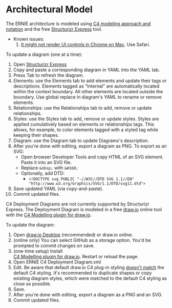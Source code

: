 # Architectural Model #

The ERNIE architecture is modeled using [C4 modeling approach and notation](https://c4model.com) and the free 
[Structurizr Express](https://structurizr.com/express?type=LocalStorage) tool.
* Known issues: 
  1. [It might not render UI controls in Chrome on Mac](https://groups.google.com/d/msg/structurizr/5FtRLM_aNko/cMbriKIoAgAJ). Use Safari.
  
To update a diagram (one at a time):
1. Open [Structurizr Express](https://structurizr.com/express?type=LocalStorage)
1. Copy and paste a corresponding diagram in YAML into the YAML tab.
1. Press Tab to refresh the diagram.
1. Elements: use the Elements tab to add elements and update their tags or descriptions. Elements tagged as "Internal"
are automatically located within the context boundary. All other elements are located outside the boundary. Use global 
replace in diagram's YAML to rename or remove elements.
1. Relationships: use the Relationships tab to add, remove or update relationships.
1. Styles: use the Styles tab to add, remove or update styles. Styles are applied cumulatively based on elements or 
relationships tags. This allows, for example, to color elements tagged with a styled tag while keeping their shapes.  
1. Diagram: use the Diagram tab to update Diagrams's description.
1. After you're done with editing, export a diagram as PNG. To export as an SVG:
    * Open browser Developer Tools and copy HTML of an SVG element. Paste it into an SVG file.
    * Replace `&nbsp;` with `&#160;` 
    * Optionally, add DTD:
        * `<!DOCTYPE svg PUBLIC "-//W3C//DTD SVG 1.1//EN" "http://www.w3.org/Graphics/SVG/1.1/DTD/svg11.dtd">`
1. Save updated YAML (via copy-and-paste). 
1. Commit updated files.

C4 Deployment Diagrams are not currently supported by Structurizr Express. The Deployment Diagram is modeled in
a free [draw.io](http://draw.io) online tool with 
the [C4 Modelling plugin for draw.io](https://github.com/tobiashochguertel/c4-draw.io).

To update the diagram:
1. Open [draw.io Desktop](http://draw.io) (recommended) or draw.io online.
1. (online only) You can select GitHub as a storage option. You'd be prompted to commit changes on save.   
1. (one-time setup) Install  
[C4 Modelling plugin for draw.io](https://tobiashochguertel.github.io/c4-draw.io/c4.js). Restart or reload the page.
1. Open ERNIE C4 Deployment Diagram.xml
1. Edit. Be aware that default draw.io C4 plug-in styling 
[doesn't match](https://github.com/tobiashochguertel/c4-draw.io/issues/3) the default C4 styling. It's recommended to 
duplicate shapes or copy existing diagram styles, which were matched to the default C4 styling as close as possible.
1. Save.    
1. After you're done with editing, export a diagram as a PNG and an SVG.
1. Commit updated files.